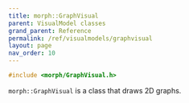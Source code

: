 ```yaml
---
title: morph::GraphVisual
parent: VisualModel classes
grand_parent: Reference
permalink: /ref/visualmodels/graphvisual
layout: page
nav_order: 10
---
```

```c++
#include <morph/GraphVisual.h>
```
`morph::GraphVisual` is a class that draws 2D graphs.